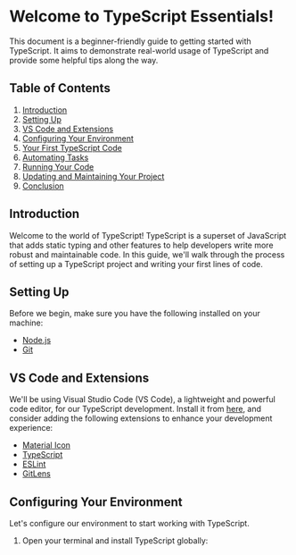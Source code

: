 # Welcome to TypeScript Essentials!

This document is a beginner-friendly guide to getting started with TypeScript. It aims to demonstrate real-world usage of TypeScript and provide some helpful tips along the way.

## Table of Contents

1. [Introduction](#introduction)
2. [Setting Up](#setting-up)
3. [VS Code and Extensions](#vs-code-and-extensions)
4. [Configuring Your Environment](#configuring-your-environment)
5. [Your First TypeScript Code](#your-first-typescript-code)
6. [Automating Tasks](#automating-tasks)
7. [Running Your Code](#running-your-code)
8. [Updating and Maintaining Your Project](#updating-and-maintaining-your-project)
9. [Conclusion](#conclusion)

## Introduction

Welcome to the world of TypeScript! TypeScript is a superset of JavaScript that adds static typing and other features to help developers write more robust and maintainable code. In this guide, we'll walk through the process of setting up a TypeScript project and writing your first lines of code.

## Setting Up

Before we begin, make sure you have the following installed on your machine:

-   [Node.js](https://nodejs.org/en/download/current)
-   [Git](https://git-scm.com/downloads)

## VS Code and Extensions

We'll be using Visual Studio Code (VS Code), a lightweight and powerful code editor, for our TypeScript development. Install it from [here](https://code.visualstudio.com/), and consider adding the following extensions to enhance your development experience:

-   [Material Icon](https://marketplace.visualstudio.com/items?itemName=PKief.material-icon-theme)
-   [TypeScript](https://marketplace.visualstudio.com/items?itemName=ms-vscode.vscode-typescript-next)
-   [ESLint](https://marketplace.visualstudio.com/items?itemName=dbaeumer.vscode-eslint)
-   [GitLens](https://marketplace.visualstudio.com/items?itemName=eamodio.gitlens)

## Configuring Your Environment

Let's configure our environment to start working with TypeScript.

1. Open your terminal and install TypeScript globally:

